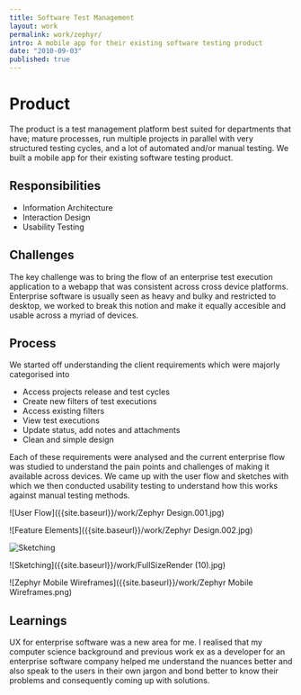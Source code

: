 ```yaml
---
title: Software Test Management
layout: work
permalink: work/zephyr/
intro: A mobile app for their existing software testing product
date: "2010-09-03"
published: true
---
```




# Product

The product is a test management platform best suited for departments that have; mature processes, run multiple projects in parallel with very structured testing cycles, and a lot of automated and/or manual testing. We built a mobile app for their existing software testing product.

## Responsibilities

- Information Architecture
- Interaction Design
- Usability Testing


## Challenges

The key challenge was to bring the flow of an enterprise test execution application to a webapp that was consistent across cross device platforms. Enterprise software is usually seen as heavy and bulky and restricted to desktop, we worked to break this notion and make it equally accesible and usable across a myriad of devices.

## Process

We started off understanding the client requirements which were majorly categorised into

- Access projects release and test cycles
- Create new filters of test executions
- Access existing filters
- View test executions
- Update status, add notes and attachments
- Clean and simple design

Each of these requirements were analysed and the current enterprise flow was studied to understand the pain points and challenges of making it available across devices. We came up with the user flow and sketches with which we then conducted usability testing to understand how this works against manual testing methods.  

![User Flow]({{site.baseurl}}/work/Zephyr Design.001.jpg)


![Feature Elements]({{site.baseurl}}/work/Zephyr Design.002.jpg)


![Sketching]({{site.baseurl}}/work/Zephyr.jpg)


![Sketching]({{site.baseurl}}/work/FullSizeRender (10).jpg)


![Zephyr Mobile Wireframes]({{site.baseurl}}/work/Zephyr Mobile Wireframes.png)



## Learnings

UX for enterprise software was a new area for me. I realised that my computer science background and previous work ex as a developer for an enterprise software company helped me understand the nuances better and also speak to the users in their own jargon and bond better to know their problems and consequently coming up with solutions.
